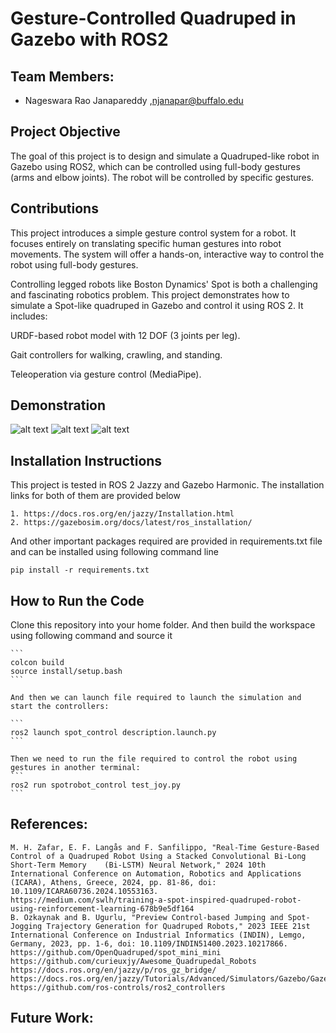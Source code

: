 # Gesture-Controlled Quadruped in Gazebo with ROS2

## Team Members:

- Nageswara Rao Janapareddy ,njanapar@buffalo.edu

## Project Objective
The goal of this project is to design and simulate a Quadruped-like robot in Gazebo using ROS2, which can be controlled using full-body gestures (arms and elbow joints). The robot will be controlled by specific gestures.

## Contributions
This project introduces a simple gesture control system for a robot. It focuses entirely on translating specific human gestures into robot movements. The system will offer a hands-on, interactive way to control the robot using full-body gestures.

Controlling legged robots like Boston Dynamics' Spot is both a challenging and fascinating robotics problem. This project demonstrates how to simulate a Spot-like quadruped in Gazebo and control it using ROS 2. It includes:

  URDF-based robot model with 12 DOF (3 joints per leg).

  Gait controllers for walking, crawling, and standing.

  Teleoperation via gesture control (MediaPipe).

## Demonstration

![alt text](https://github.com/[njanapar]/[quadruped]/blob/[main]/sim1.jpg?raw=true)
![alt text](https://github.com/[njanapar]/[quadruped]/blob/[main]/sim2.jpg?raw=true)
![alt text](https://github.com/[njanapar]/[quadruped]/blob/[main]/sim3.jpg?raw=true)

## Installation Instructions

This project is tested in ROS 2 Jazzy and Gazebo Harmonic. The installation links for both of them are provided below

    1. https://docs.ros.org/en/jazzy/Installation.html
    2. https://gazebosim.org/docs/latest/ros_installation/

And other important packages required are provided in requirements.txt file and can be installed using following command line

    pip install -r requirements.txt


## How to Run the Code

Clone this repository into your home folder. And then build the workspace using following command and source it

    
    ```
    colcon build
    source install/setup.bash
    ```

    And then we can launch file required to launch the simulation and start the controllers:

    ```
    ros2 launch spot_control description.launch.py
    ```

    Then we need to run the file required to control the robot using gestures in another terminal:
    ```
    ros2 run spotrobot_control test_joy.py
    ```

## References:
```
M. H. Zafar, E. F. Langås and F. Sanfilippo, "Real-Time Gesture-Based Control of a Quadruped Robot Using a Stacked Convolutional Bi-Long Short-Term Memory    (Bi-LSTM) Neural Network," 2024 10th International Conference on Automation, Robotics and Applications (ICARA), Athens, Greece, 2024, pp. 81-86, doi: 10.1109/ICARA60736.2024.10553163.
https://medium.com/swlh/training-a-spot-inspired-quadruped-robot-using-reinforcement-learning-678b9e5df164
B. Ozkaynak and B. Ugurlu, "Preview Control-based Jumping and Spot-Jogging Trajectory Generation for Quadruped Robots," 2023 IEEE 21st International Conference on Industrial Informatics (INDIN), Lemgo, Germany, 2023, pp. 1-6, doi: 10.1109/INDIN51400.2023.10217866.
https://github.com/OpenQuadruped/spot_mini_mini
https://github.com/curieuxjy/Awesome_Quadrupedal_Robots
https://docs.ros.org/en/jazzy/p/ros_gz_bridge/
https://docs.ros.org/en/jazzy/Tutorials/Advanced/Simulators/Gazebo/Gazebo.html
https://github.com/ros-controls/ros2_controllers
```

## Future Work:




